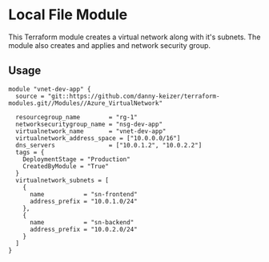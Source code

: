 # Local File Module
This Terraform module creates a virtual network along with it's subnets.
The module also creates and applies and network security group.

## Usage
```hcl
module "vnet-dev-app" {
  source = "git::https://github.com/danny-keizer/terraform-modules.git//Modules//Azure_VirtualNetwork"

  resourcegroup_name        = "rg-1"
  networksecuritygroup_name = "nsg-dev-app"
  virtualnetwork_name       = "vnet-dev-app"
  virtualnetwork_address_space = ["10.0.0.0/16"]
  dns_servers               = ["10.0.1.2", "10.0.2.2"]
  tags = {
    DeploymentStage = "Production"
    CreatedByModule = "True"
  }
  virtualnetwork_subnets = [
    {
      name           = "sn-frontend"
      address_prefix = "10.0.1.0/24"
    },
    {
      name           = "sn-backend"
      address_prefix = "10.0.2.0/24"
    }
  ]
}